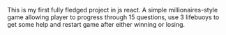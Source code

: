 This is my first fully fledged project in js react. A simple millionaires-style game allowing player to progress through 15 questions, use 3 lifebuoys to get some help and restart game after either winning or losing.
